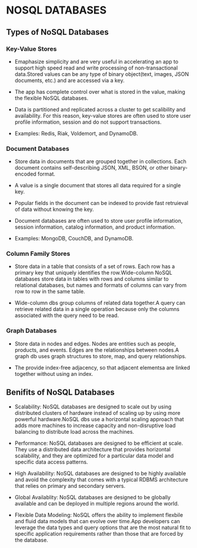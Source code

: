 # NOSQL DATABASES

## Types of NoSQL Databases

### Key-Value Stores

- Emaphasize simplicity and are very useful in accelerating an app to support high
speed read and write processing of non-transactional data.Stored values can be any type
of binary object(text, images, JSON documents, etc.) and are accessed via a key.

- The app has complete control over what is stored in the value, making the flexible
NoSQL databases.

- Data is partitioned and replicated across a cluster to get scalibility and availability.
For this reason, key-value stores are often used to store user profile information, session and do not support transactions.

- Examples: Redis, Riak, Voldemort, and DynamoDB.

### Document Databases

- Store data in documents that are grouped together in collections. Each document contains
self-describing JSON, XML, BSON, or other binary-encoded format.

- A value is a single document that stores all data required for a single key.

- Popular fields in the document can be indexed to provide fast retruieval of data without knowing the key.

- Document databases are often used to store user profile information, session information, catalog information, and product information.

- Examples: MongoDB, CouchDB, and DynamoDB.

### Column Family Stores

- Store data in a table that consists of a set of rows. Each row has a primary key that uniquely identifies the row.Wide-column NoSQL databases store data in tables with rows and columns similar to relational databases, but names and formats of columns can vary from row to row in the same table.

- Wide-column dbs group columns of related data together.A query can retrieve related data in a single operation because only the columns associated with the query need to be read.

### Graph Databases

- Store data in nodes and edges. Nodes are entities such as people, products, and events. Edges are the relationships between nodes.A graph db uses graph structures to store, map, and query relationships.

- The provide index-free adjacency, so that adjacent elementsa are linked together without using an index.

## Benifits of NoSQL Databases

- Scalability: NoSQL databases are designed to scale out by using distributed clusters of hardware instead of scaling up by using more powerful hardware.NoSQL dbs use a horizontal scaling approach that adds more machines to increase capacity and non-disruptive load balancing to distribute load across the machines.

- Performance: NoSQL databases are designed to be efficient at scale. They use a distributed data architecture that provides horizontal scalability, and they are optimized for a particular data model and specific data access patterns.

- High Availability: NoSQL databases are designed to be highly available and avoid the complexity that comes with a typical RDBMS architecture that relies on primary and secondary servers.

- Global Availablity: NoSQL databases are designed to be globally available and can be deployed in multiple regions around the world.

- Flexible Data Modeling: NoSQL  offers the ability to implement flexbile and fluid data models that can evolve over time.App developers can leverage the data types and query options that are the most natural fit to specific application requirements rather than those that are forced by the database.